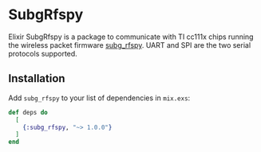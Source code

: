 # SubgRfspy

Elixir SubgRfspy is a package to communicate with TI cc111x chips running the wireless packet
firmware [subg_rfspy](https://github.com/ps2/subg_rfspy). UART and SPI are the two serial protocols supported.

## Installation

Add `subg_rfspy` to your list of dependencies in `mix.exs`:

```elixir
def deps do
  [
    {:subg_rfspy, "~> 1.0.0"}
  ]
end
```
